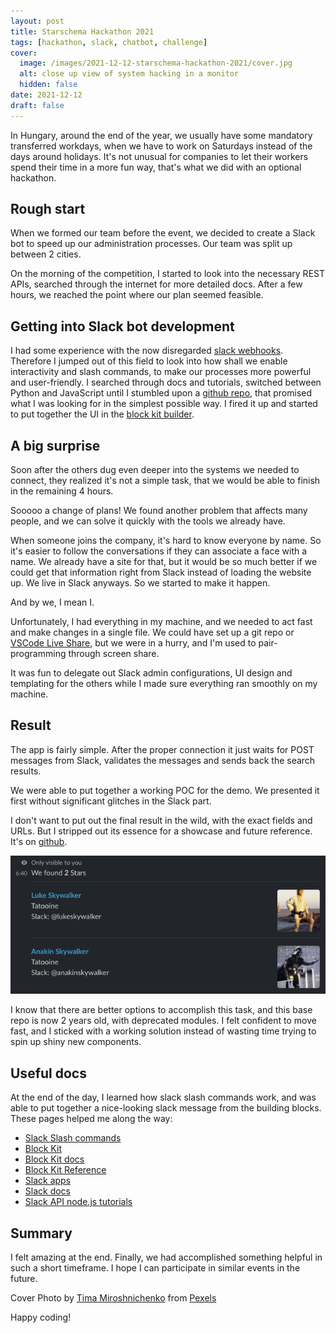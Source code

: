 ```yaml
---
layout: post
title: Starschema Hackathon 2021
tags: [hackathon, slack, chatbot, challenge]
cover:
  image: /images/2021-12-12-starschema-hackathon-2021/cover.jpg
  alt: close up view of system hacking in a monitor
  hidden: false
date: 2021-12-12
draft: false
---
```


In Hungary, around the end of the year, we usually have some mandatory transferred workdays,
when we have to work on Saturdays instead of the days around holidays.
It's not unusual for companies to let their workers spend their time in a more fun way,
that's what we did with an optional hackathon.

<!--more-->

## Rough start

When we formed our team before the event, we decided to create a Slack bot to speed up our administration processes.
Our team was split up between 2 cities.

On the morning of the competition, I started to look into the necessary REST APIs,
searched through the internet for more detailed docs.
After a few hours, we reached the point where our plan seemed feasible.

## Getting into Slack bot development

I had some experience with the now disregarded [slack webhooks](https://api.slack.com/legacy/custom-integrations/messaging/webhooks).
Therefore I jumped out of this field to look into how shall we enable interactivity and slash commands,
to make our processes more powerful and user-friendly.
I searched through docs and tutorials, switched between Python and JavaScript
until I stumbled upon a [github repo](https://github.com/jainishshah17/slack-weather-bot),
that promised what I was looking for in the simplest possible way.
I fired it up and started to put together the UI in the [block kit builder](https://app.slack.com/block-kit-builder).

## A big surprise

Soon after the others dug even deeper into the systems we needed to connect,
they realized it's not a simple task,
that we would be able to finish in the remaining 4 hours.

Sooooo a change of plans! We found another problem that affects many people,
and we can solve it quickly with the tools we already have.

When someone joins the company, it's hard to know everyone by name.
So it's easier to follow the conversations if they can associate a face with a name.
We already have a site for that, but it would be so much better if we could get
that information right from Slack instead of loading the website up.
We live in Slack anyways. So we started to make it happen.

And by we, I mean I.

Unfortunately, I had everything in my machine, and we needed to act fast and make changes in a single file.
We could have set up a git repo or [VSCode Live Share](https://code.visualstudio.com/blogs/2017/11/15/live-share),
but we were in a hurry, and I'm used to pair-programming through screen share.

It was fun to delegate out Slack admin configurations,
UI design and templating for the others while I made sure everything ran smoothly on my machine.

## Result

The app is fairly simple. After the proper connection it just waits for
POST messages from Slack, validates the messages and sends back the search results.

We were able to put together a working POC for the demo.
We presented it first without significant glitches in the Slack part.

I don't want to put out the final result in the wild, with the exact fields and URLs.
But I stripped out its essence for a showcase and future reference.
It's on [github](https://github.com/budavariam/hackathon-slack-bot).

![Use the --force Luke](/images/2021-12-12-starschema-hackathon-2021/result.png)

I know that there are better options to accomplish this task,
and this base repo is now 2 years old, with deprecated modules.
I felt confident to move fast, and I sticked with a working solution
instead of wasting time trying to spin up shiny new components.

## Useful docs

At the end of the day, I learned how slack slash commands work,
and was able to put together a nice-looking slack message from the building blocks.
These pages helped me along the way:

- [Slack Slash commands](https://api.slack.com/interactivity/slash-commands)
- [Block Kit](https://api.slack.com/block-kit)
- [Block Kit docs](https://app.slack.com/block-kit-builder)
- [Block Kit Reference](https://api.slack.com/reference/block-kit/block-elements#input)
- [Slack apps](https://api.slack.com/apps/)
- [Slack docs](https://api.slack.com/workflows)
- [Slack API node.js tutorials](https://api.slack.com/tutorials/tags/node.js)

## Summary

I felt amazing at the end. Finally, we had accomplished something helpful in such a short timeframe.
I hope I can participate in similar events in the future.

Cover Photo by [Tima Miroshnichenko](https://www.pexels.com/@tima-miroshnichenko) from
[Pexels](https://www.pexels.com/photo/close-up-view-of-system-hacking-in-a-monitor-5380664/)

Happy coding!
